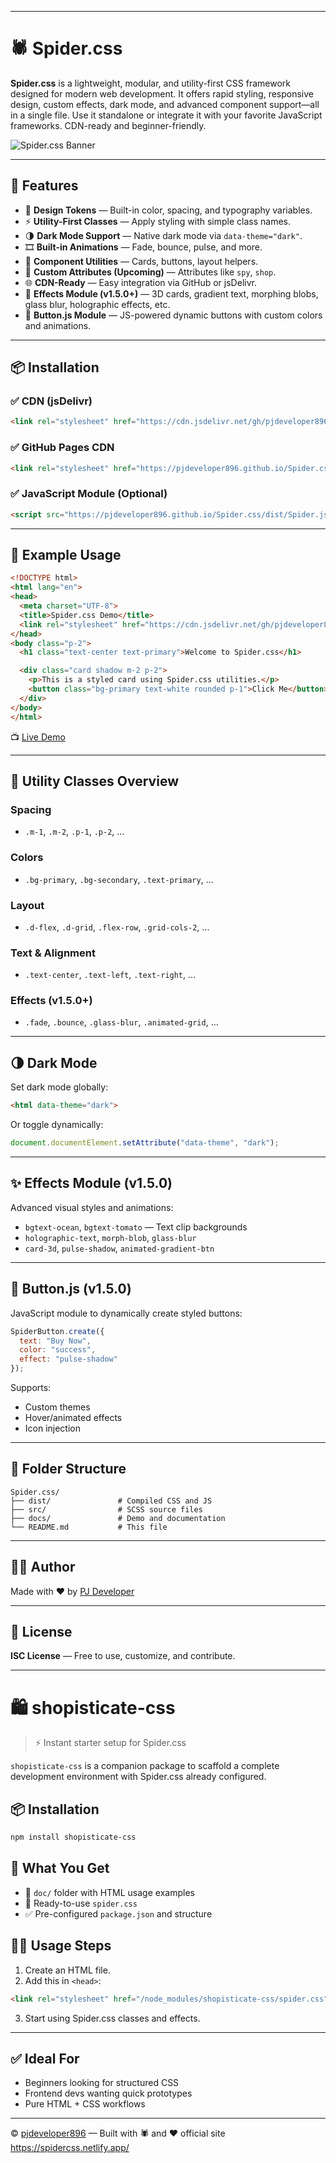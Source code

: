 
---

# 🕷️ Spider.css

**Spider.css** is a lightweight, modular, and utility-first CSS framework designed for modern web development. It offers rapid styling, responsive design, custom effects, dark mode, and advanced component support—all in a single file. Use it standalone or integrate it with your favorite JavaScript frameworks. CDN-ready and beginner-friendly.

![Spider.css Banner](https://pjdeveloper896.github.io/Spider.css/Spider.png)

---

## 🚀 Features

- 🎨 **Design Tokens** — Built-in color, spacing, and typography variables.
- ⚡ **Utility-First Classes** — Apply styling with simple class names.
- 🌗 **Dark Mode Support** — Native dark mode via `data-theme="dark"`.
- 🎞️ **Built-in Animations** — Fade, bounce, pulse, and more.
- 🧩 **Component Utilities** — Cards, buttons, layout helpers.
- 🧠 **Custom Attributes (Upcoming)** — Attributes like `spy`, `shop`.
- 🌐 **CDN-Ready** — Easy integration via GitHub or jsDelivr.
- 🧪 **Effects Module (v1.5.0+)** — 3D cards, gradient text, morphing blobs, glass blur, holographic effects, etc.
- 🧠 **Button.js Module** — JS-powered dynamic buttons with custom colors and animations.

---

## 📦 Installation

### ✅ CDN (jsDelivr)

```html
<link rel="stylesheet" href="https://cdn.jsdelivr.net/gh/pjdeveloper896/Spider.css/dist/Spider.css">
````

### ✅ GitHub Pages CDN

```html
<link rel="stylesheet" href="https://pjdeveloper896.github.io/Spider.css/dist/Spider.css">
```

### ✅ JavaScript Module (Optional)

```html
<script src="https://pjdeveloper896.github.io/Spider.css/dist/Spider.js"></script>
```

---

## 🧪 Example Usage

```html
<!DOCTYPE html>
<html lang="en">
<head>
  <meta charset="UTF-8">
  <title>Spider.css Demo</title>
  <link rel="stylesheet" href="https://cdn.jsdelivr.net/gh/pjdeveloper896/Spider.css/dist/Spider.css">
</head>
<body class="p-2">
  <h1 class="text-center text-primary">Welcome to Spider.css</h1>

  <div class="card shadow m-2 p-2">
    <p>This is a styled card using Spider.css utilities.</p>
    <button class="bg-primary text-white rounded p-1">Click Me</button>
  </div>
</body>
</html>
```

📺 [Live Demo](https://pjdeveloper896.github.io/Spider.css/docs/Example2.html)

---

## 🧰 Utility Classes Overview

### Spacing

* `.m-1`, `.m-2`, `.p-1`, `.p-2`, ...

### Colors

* `.bg-primary`, `.bg-secondary`, `.text-primary`, ...

### Layout

* `.d-flex`, `.d-grid`, `.flex-row`, `.grid-cols-2`, ...

### Text & Alignment

* `.text-center`, `.text-left`, `.text-right`, ...

### Effects (v1.5.0+)

* `.fade`, `.bounce`, `.glass-blur`, `.animated-grid`, ...

---

## 🌗 Dark Mode

Set dark mode globally:

```html
<html data-theme="dark">
```

Or toggle dynamically:

```js
document.documentElement.setAttribute("data-theme", "dark");
```

---

## ✨ Effects Module (v1.5.0)

Advanced visual styles and animations:

* `bgtext-ocean`, `bgtext-tomato` — Text clip backgrounds
* `holographic-text`, `morph-blob`, `glass-blur`
* `card-3d`, `pulse-shadow`, `animated-gradient-btn`

---

## 🔘 Button.js (v1.5.0)

JavaScript module to dynamically create styled buttons:

```js
SpiderButton.create({
  text: "Buy Now",
  color: "success",
  effect: "pulse-shadow"
});
```

Supports:

* Custom themes
* Hover/animated effects
* Icon injection

---

## 📁 Folder Structure

```
Spider.css/
├── dist/               # Compiled CSS and JS
├── src/                # SCSS source files
├── docs/               # Demo and documentation
└── README.md           # This file
```

---

## 🧑‍💻 Author

Made with ❤️ by [PJ Developer](https://github.com/pjdeveloper896)

---

## 📃 License

**ISC License** — Free to use, customize, and contribute.

---

# 🛍️ shopisticate-css

> ⚡ Instant starter setup for Spider.css

`shopisticate-css` is a companion package to scaffold a complete development environment with Spider.css already configured.

## 📦 Installation

```bash
npm install shopisticate-css
```

## 📁 What You Get

* 📄 `doc/` folder with HTML usage examples
* 🎨 Ready-to-use `spider.css`
* ✅ Pre-configured `package.json` and structure

## 🧑‍🏫 Usage Steps

1. Create an HTML file.
2. Add this in `<head>`:

```html
<link rel="stylesheet" href="/node_modules/shopisticate-css/spider.css">
```

3. Start using Spider.css classes and effects.

---

## ✅ Ideal For

* Beginners looking for structured CSS
* Frontend devs wanting quick prototypes
* Pure HTML + CSS workflows

---

© [pjdeveloper896](https://github.com/pjdeveloper896) — Built with 🕷️ and ❤️
official site https://spidercss.netlify.app/

